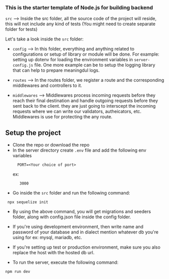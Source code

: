 ### This is the starter template of Node.js for building backend

`src` --> Inside the src folder, all the source code of the project will reside, this will not include any kind of tests (You might need to create separate folder for tests)

Let's take a look inside the `src` folder:

- `config` --> In this folder, everything and anything related to configurations or setup of library or module will be done. For example: setting up dotenv for loading the environment variables in `server-config.js` file. One more example can be to setup the logging library that can help to prepare meaningdul logs.

- `routes` --> In the routes folder, we register a route and the corresponding middlewares and controllers to it.

- `middlewares` --> Middlewares process incoming requests before they reach their final destination and handle outgoing requests before they sent back to the client. they are just going to interscept the incoming requests where we can write our validators, autheicators, etc. Middlewares is use for protecting the any route.

## Setup the project

- Clone the repo or download the repo
- In the server directory create `.env` file and add the following env variables
  ```
    PORT=<Your choice of port>
  ```
  ex:
  ```
     3000
  ``` 
- Go inside the `src` folder and run the following command:
``` 
 npx sequelize init
```  
- By using the above command, you will get migrations and seeders folder, along with config.json file inside the config folder.
- If you're using development environment, then write name and password of your database and in dialect mention whatever db you're using for ex: mysql, mariadb, etc.
- If you're setting up test or production environment, make sure you also replace the host with the hosted db url.

- To run the server, execute the following command:

```
npm run dev
```  


